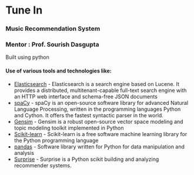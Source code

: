 # Tune In
### Music Recommendation System
### Mentor : Prof. Sourish Dasgupta

Built using python
#### Use of various tools and technologies like:
* [Elasticsearch] - Elasticsearch is a search engine based on Lucene. It provides a distributed, multitenant-capable full-text search engine with an HTTP web interface and schema-free JSON documents
* [spaCy] -  spaCy is an open-source software library for advanced Natural Language Processing, written in the programming languages Python and Cython. It offers the fastest syntactic parser in the world.
* [Gensim] - Gensim is a robust open-source vector space modeling and topic modeling toolkit implemented in Python
* [Scikit-learn] - Scikit-learn is a free software machine learning library for the Python programming language
* [pandas] - Software library written for Python for data manipulation and analysis
* [Surprise] - Surprise is a Python scikit building and analyzing recommender systems.

[Elasticsearch]: <https://www.elastic.co>
[spaCy]: <https://spacy.io>
[Gensim]: <https://radimrehurek.com/gensim/models/lsimodel.html>
[Scikit-learn]: <http://scikitlearn.org/stable/modules/generated/sklearn.decomposition.TruncatedSVD.html#sklearn.decomposition.TruncatedSVD>
[Surprise]: <http://surpriselib.com/>
[pandas]: <https://pandas.pydata.org/>
